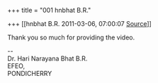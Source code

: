 +++
title = "001 hnbhat B.R."

+++
[[hnbhat B.R.	2011-03-06, 07:00:07 [Source](https://groups.google.com/g/samskrita/c/9KhJVtTK4Dk)]]



Thank you so much for providing the video.  
  

  

--  
Dr. Hari Narayana Bhat B.R.  
EFEO,  
PONDICHERRY  

